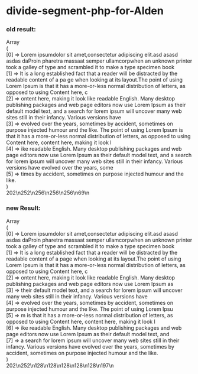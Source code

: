 # divide-segment-php-for-Alden

<h3>old result:</h3>

<div>Array</div>

<div>(</div>
<div>[0] => Lorem ipsumdolor sit amet,consectetur adipiscing elit.asd asasd asdas daProin pharetra massaat semper ullamcorpwhen 
an unknown printer took a galley of type and scrambled it to make a type specimen book</div>

<div>[1] => It is a long established fact that a reader will be distracted by the readable content of a pa
ge when looking at its layout.The point of using Lorem Ipsum is that it has a more-or-less normal distribution of letters, as opposed to using Content here, c</div>
<div>[2] => ontent here, making it look like readable English. Many desktop publishing packages and web page editors now use Lorem Ipsum as their default model text, and a search for lorem ipsum will uncover many web sites still in their infancy. Various 
versions have</div>

<div>[3] =>  evolved over the years, sometimes by accident, sometimes on purpose injected humour and the like. The point of using Lorem Ipsum is that it has a more-or-less normal distribution of letters, as opposed to using Content here, content here, making it look l</div>

<div>[4] => ike readable English. Many desktop publishing packages and web page editors now use Lorem Ipsum as their default model text, and a search for lorem ipsum will uncover many web sites still in their infancy. Various versions have evolved over the years, some</div>

<div>[5] => times by accident, sometimes on purpose injected humour and the like.</div>
<div>)</div>

<div>202\n252\n256\n256\n256\n69\n</div>


<h3>new Result:</h3>
<div>Array</div>
<div>(</div>
<div>[0] => Lorem ipsumdolor sit amet,consectetur adipiscing elit.asd asasd asdas daProin pharetra massaat semper ullamcorpwhen 
an unknown printer took a galley of type and scrambled it to make a type specimen book</div>

<div>[1] => It is a long established fact that a reader will be distracted by the readable content of a page when looking at its layout.The point of using Lorem Ipsum is that it has a more-or-less normal distribution of letters, as opposed to using Content here, c</div>
<div>[2] => ontent here, making it look like readable English. Many desktop publishing packages and web page editors now use Lorem Ipsum as</div>
<div>[3] => their default model text, and a search for lorem ipsum will uncover many web sites still in their infancy. Various versions have</div>
<div>[4] =>  evolved over the years, sometimes by accident, sometimes on purpose injected humour and the like. The point of using Lorem Ipsu</div>
<div>[5] => m is that it has a more-or-less normal distribution of letters, as opposed to using Content here, content here, making it look l</div>
<div>[6] => ike readable English. Many desktop publishing packages and web page editors now use Lorem Ipsum as their default model text, and</div>
<div>[7] =>  a search for lorem ipsum will uncover many web sites still in their infancy. Various versions have evolved over the years, sometimes by accident, sometimes on purpose injected humour and the like.</div>
<div>)</div>
<div>202\n252\n128\n128\n128\n128\n128\n197\n</div>

